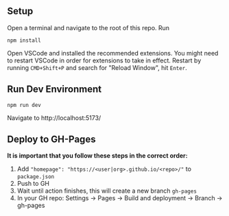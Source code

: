## Setup

Open a terminal and navigate to the root of this repo. Run

```
npm install
```

Open VSCode and installed the recommended extensions. You might need to restart VSCode in order for extensions to take in effect. Restart by running `CMD+Shift+P` and search for "Reload Window", hit `Enter`.

## Run Dev Environment

```
npm run dev
```

Navigate to http://localhost:5173/

## Deploy to GH-Pages

**It is important that you follow these steps in the correct order:**

1. Add `"homepage": "https://<user|org>.github.io/<repo>/"` to `package.json`
2. Push to GH
3. Wait until action finishes, this will create a new branch `gh-pages`
4. In your GH repo: Settings -> Pages -> Build and deployment -> Branch -> gh-pages
